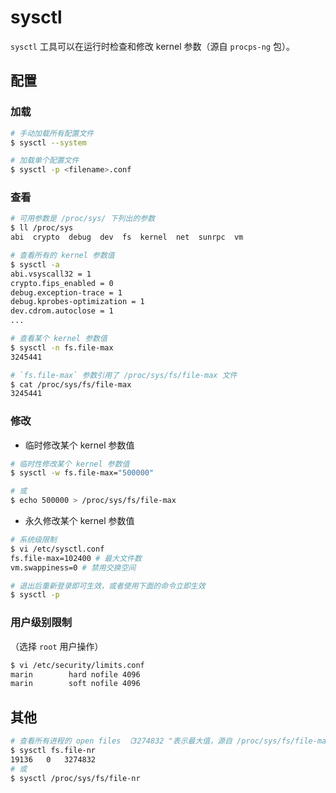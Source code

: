 # sysctl

`sysctl` 工具可以在运行时检查和修改 kernel 参数（源自 `procps-ng` 包）。

## 配置

### 加载

```bash
# 手动加载所有配置文件
$ sysctl --system

# 加载单个配置文件
$ sysctl -p <filename>.conf
```

### 查看

```bash
# 可用参数是 /proc/sys/ 下列出的参数
$ ll /proc/sys
abi  crypto  debug  dev  fs  kernel  net  sunrpc  vm
```

```bash
# 查看所有的 kernel 参数值
$ sysctl -a
abi.vsyscall32 = 1
crypto.fips_enabled = 0
debug.exception-trace = 1
debug.kprobes-optimization = 1
dev.cdrom.autoclose = 1
...
```

```bash
# 查看某个 kernel 参数值
$ sysctl -n fs.file-max
3245441
```

```bash
# `fs.file-max` 参数引用了 /proc/sys/fs/file-max 文件
$ cat /proc/sys/fs/file-max
3245441
```

### 修改

* 临时修改某个 kernel 参数值

```bash
# 临时性修改某个 kernel 参数值
$ sysctl -w fs.file-max="500000"

# 或
$ echo 500000 > /proc/sys/fs/file-max
```

* 永久修改某个 kernel 参数值

```bash
# 系统级限制
$ vi /etc/sysctl.conf
fs.file-max=102400 # 最大文件数
vm.swappiness=0 # 禁用交换空间

# 退出后重新登录即可生效，或者使用下面的命令立即生效
$ sysctl -p
```

### 用户级别限制

（选择 `root` 用户操作）

```bash
$ vi /etc/security/limits.conf
marin        hard nofile 4096
marin        soft nofile 4096
```

## 其他

```bash
# 查看所有进程的 open files （3274832 "表示最大值，源自 /proc/sys/fs/file-max）
$ sysctl fs.file-nr
19136   0   3274832
# 或
$ sysctl /proc/sys/fs/file-nr
```